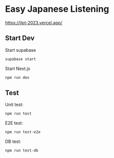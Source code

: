 # Easy Japanese Listening

<https://jlpt-2023.vercel.app/>

## Start Dev

Start supabase

```bash
supabase start
```

Start Next.js

```bash
npm run dev
```

## Test

Unit test:

```bash
npm run test
```

E2E test:

```bash
npm run test-e2e
```

DB test:

```bash
npm run test-db
```
